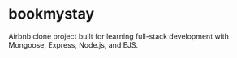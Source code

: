 # bookmystay
Airbnb clone project built for learning full-stack development with Mongoose, Express, Node.js, and EJS.
